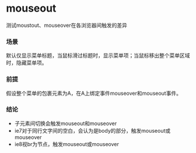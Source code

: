 mouseout
=========
测试moustout、mouseover在各浏览器间触发的差异
### 场景
默认仅显示菜单标题，当鼠标滑过标题时，显示菜单项；当鼠标移出整个菜单区域时，隐藏菜单项。
### 前提
假设整个菜单的包裹元素为A，在A上绑定事件mouseover和mouseout事件。
### 结论
* 子元素间切换会触发mouseout和mouseover
* ie7对于同行文字间的空白，会认为是body的部分，触发mouseout或mouseover
* ie8视br为节点，触发mouseout或mouseover